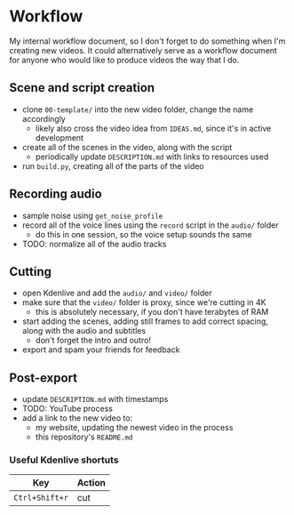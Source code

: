 # Workflow
My internal workflow document, so I don't forget to do something when I'm creating new videos. It could alternatively serve as a workflow document for anyone who would like to produce videos the way that I do.

## Scene and script creation
- clone `00-template/` into the new video folder, change the name accordingly
	- likely also cross the video idea from `IDEAS.md`, since it's in active development
- create all of the scenes in the video, along with the script
	- periodically update `DESCRIPTION.md` with links to resources used
- run `build.py`, creating all of the parts of the video

## Recording audio
- sample noise using `get_noise_profile`
- record all of the voice lines using the `record` script in the `audio/` folder
	- do this in one session, so the voice setup sounds the same
- TODO: normalize all of the audio tracks

## Cutting
- open Kdenlive and add the `audio/` and `video/` folder
- make sure that the `video/` folder is proxy, since we're cutting in 4K
	- this is absolutely necessary, if you don't have terabytes of RAM
- start adding the scenes, adding still frames to add correct spacing, along with the audio and subtitles
	- don't forget the intro and outro!
- export and spam your friends for feedback

## Post-export
- update `DESCRIPTION.md` with timestamps
- TODO: YouTube process
- add a link to the new video to:
	- my website, updating the newest video in the process
	- this repository's `README.md`

### Useful Kdenlive shortuts

| Key            | Action |
| ---            | ---    |
| `Ctrl+Shift+r` | cut    |
